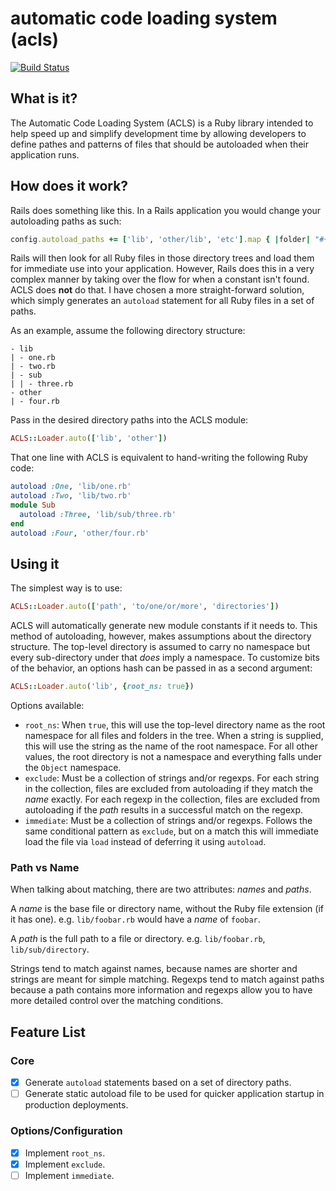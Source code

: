 # automatic code loading system (acls)

[![Build Status](https://semaphoreci.com/api/v1/projects/80ef69fb-3dd1-499f-9e1c-acfa08d0a7d4/638892/badge.svg)](https://semaphoreci.com/kolorahl/acls)

## What is it?

The Automatic Code Loading System (ACLS) is a Ruby library intended to help
speed up and simplify development time by allowing developers to define pathes
and patterns of files that should be autoloaded when their application runs.

## How does it work?

Rails does something like this. In a Rails application you would change your
autoloading paths as such:

```ruby
config.autoload_paths += ['lib', 'other/lib', 'etc'].map { |folder| "#{config.root}/#{folder}" }
```

Rails will then look for all Ruby files in those directory trees and load them
for immediate use into your application. However, Rails does this in a very
complex manner by taking over the flow for when a constant isn't found. ACLS
does **not** do that. I have chosen a more straight-forward solution, which
simply generates an `autoload` statement for all Ruby files in a set of paths.

As an example, assume the following directory structure:

```
- lib
| - one.rb
| - two.rb
| - sub
| | - three.rb
- other
| - four.rb
```

Pass in the desired directory paths into the ACLS module:

```ruby
ACLS::Loader.auto(['lib', 'other'])
```

That one line with ACLS is equivalent to hand-writing the following Ruby code:

```ruby
autoload :One, 'lib/one.rb'
autoload :Two, 'lib/two.rb'
module Sub
  autoload :Three, 'lib/sub/three.rb'
end
autoload :Four, 'other/four.rb'
```

## Using it

The simplest way is to use:

```ruby
ACLS::Loader.auto(['path', 'to/one/or/more', 'directories'])
```

ACLS will automatically generate new module constants if it needs to. This
method of autoloading, however, makes assumptions about the directory
structure. The top-level directory is assumed to carry no namespace but every
sub-directory under that *does* imply a namespace. To customize bits of the
behavior, an options hash can be passed in as a second argument:

```ruby
ACLS::Loader.auto('lib', {root_ns: true})
```

Options available:

- `root_ns`: When `true`, this will use the top-level directory name as the root
  namespace for all files and folders in the tree. When a string is supplied,
  this will use the string as the name of the root namespace. For all other
  values, the root directory is not a namespace and everything falls under the
  `Object` namespace.
- `exclude`: Must be a collection of strings and/or regexps. For each string in
  the collection, files are excluded from autoloading if they match the _name_
  exactly. For each regexp in the collection, files are excluded from
  autoloading if the _path_ results in a successful match on the regexp.
- `immediate`: Must be a collection of strings and/or regexps. Follows the same
  conditional pattern as `exclude`, but on a match this will immediate load the
  file via `load` instead of deferring it using `autoload`.

### Path vs Name

When talking about matching, there are two attributes: _names_ and _paths_.

A _name_ is the base file or directory name, without the Ruby file extension (if
it has one). e.g. `lib/foobar.rb` would have a _name_ of `foobar`.

A _path_ is the full path to a file or directory. e.g. `lib/foobar.rb`,
`lib/sub/directory`.

Strings tend to match against names, because names are shorter and strings are
meant for simple matching. Regexps tend to match against paths because a path
contains more information and regexps allow you to have more detailed control
over the matching conditions.

## Feature List

### Core

- [X] Generate `autoload` statements based on a set of directory paths.
- [ ] Generate static autoload file to be used for quicker application startup
  in production deployments.

### Options/Configuration

- [X] Implement `root_ns`.
- [X] Implement `exclude`.
- [ ] Implement `immediate`.
